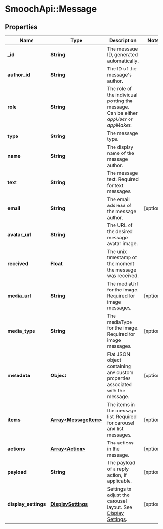 # SmoochApi::Message

## Properties
Name | Type | Description | Notes
------------ | ------------- | ------------- | -------------
**_id** | **String** | The message ID, generated automatically. | 
**author_id** | **String** | The ID of the message&#39;s author. | 
**role** | **String** | The role of the individual posting the message. Can be either *appUser* or *appMaker*. | 
**type** | **String** | The message type. | 
**name** | **String** | The display name of the message author. | 
**text** | **String** | The message text. Required for text messages.  | 
**email** | **String** | The email address of the message author. | [optional] 
**avatar_url** | **String** | The URL of the desired message avatar image. | 
**received** | **Float** | The unix timestamp of the moment the message was received. | 
**media_url** | **String** | The mediaUrl for the image. Required for image messages.  | [optional] 
**media_type** | **String** | The mediaType for the image. Required for image messages.  | [optional] 
**metadata** | **Object** | Flat JSON object containing any custom properties associated with the message. | [optional] 
**items** | [**Array&lt;MessageItem&gt;**](MessageItem.md) | The items in the message list. Required for carousel and list messages.  | [optional] 
**actions** | [**Array&lt;Action&gt;**](Action.md) | The actions in the message. | [optional] 
**payload** | **String** | The payload of a reply action, if applicable. | [optional] 
**display_settings** | [**DisplaySettings**](DisplaySettings.md) | Settings to adjust the carousel layout. See [Display Settings](https://docs.smooch.io/rest/#display-settings). | [optional] 


